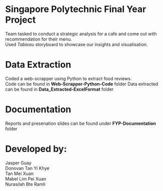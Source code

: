 # Singapore Polytechnic Final Year Project
Team tasked to conduct a strategic analysis for a cafe and come out with recommendation for their menu.  
Used *Tableau* storyboard to showcase our insights and visualisation.

# Data Extraction
Coded a web-scrapper using Python to extract food reviews.  
Code can be found in **Web-Scrapper-Python-Code** folder
Data extracted can be found in **Data_Extracted-ExcelFormat** folder

# Documentation
Reports and presenation slides can be found under **FYP-Documentation** folder

# Developed by:
Jasper Guay  
Donovan Tan Yi Khye  
Tan Mei Xuan  
Mabel Lim Pei Xuan  
Nurasilah Bte Ramli  



